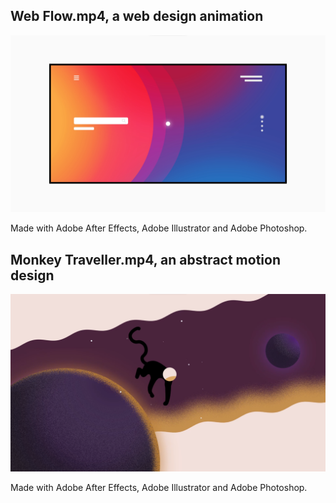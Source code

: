 <h2>Web Flow.mp4, a web design animation</h2>

![alt text](https://github.com/Fjerdingstad/portfolio/blob/main/Audiovisual%20%26%20Design/motion%20design/img-webflow.png?raw=true) <br/>

Made with Adobe After Effects, Adobe Illustrator and Adobe Photoshop.

<h2>Monkey Traveller.mp4, an abstract motion design</h2>

![alt text](https://github.com/Fjerdingstad/portfolio/blob/main/Audiovisual%20%26%20Design/motion%20design/img-monkeytraveller.png?raw=true) <br/>

Made with Adobe After Effects, Adobe Illustrator and Adobe Photoshop.
